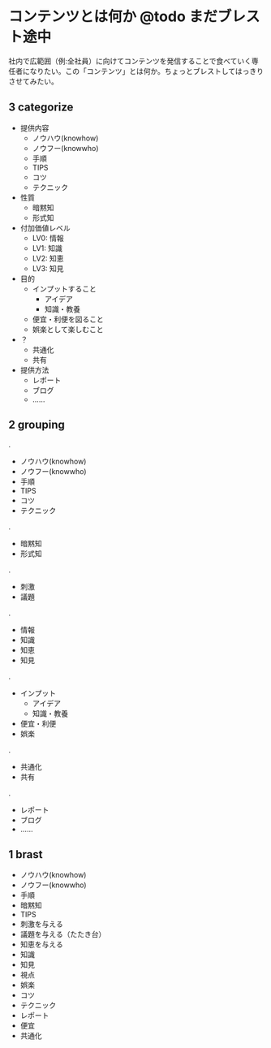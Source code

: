 # コンテンツとは何か @todo まだブレスト途中
社内で広範囲（例:全社員）に向けてコンテンツを発信することで食べていく専任者になりたい。この「コンテンツ」とは何か。ちょっとブレストしてはっきりさせてみたい。

## 3 categorize
- 提供内容
  - ノウハウ(knowhow)
  - ノウフー(knowwho)
  - 手順
  - TIPS
  - コツ
  - テクニック
- 性質
  - 暗黙知
  - 形式知
- 付加価値レベル
  - LV0: 情報
  - LV1: 知識
  - LV2: 知恵
  - LV3: 知見
- 目的
  - インプットすること
    - アイデア
    - 知識・教養
  - 便宜・利便を図ること
  - 娯楽として楽しむこと
- ？
  - 共通化
  - 共有
- 提供方法
  - レポート
  - ブログ
  - ……

## 2 grouping
.

- ノウハウ(knowhow)
- ノウフー(knowwho)
- 手順
- TIPS
- コツ
- テクニック

.

- 暗黙知
- 形式知

.

- 刺激
- 議題

.
- 情報
- 知識
- 知恵
- 知見

.

- インプット
  - アイデア
  - 知識・教養
- 便宜・利便
- 娯楽

.

- 共通化
- 共有

.

- レポート
- ブログ
- ……

## 1 brast
- ノウハウ(knowhow)
- ノウフー(knowwho)
- 手順
- 暗黙知
- TIPS
- 刺激を与える
- 議題を与える（たたき台）
- 知恵を与える
- 知識
- 知見
- 視点
- 娯楽
- コツ
- テクニック
- レポート
- 便宜
- 共通化
